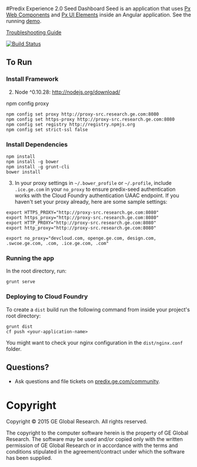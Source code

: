 #Predix Experience 2.0 Seed
Dashboard Seed is an application that uses <a href="https://github.com/pages/PredixDev/pxc-demos/" target="_blank">Px Web Components</a> and <a href="https://github.com/pages/PredixDev/px-library-design/" target="_blank">Px UI Elements</a> inside an Angular application.  See the running <a href="http://predix-seed.grc-apps.svc.ice.ge.com/" target="_blank">demo</a>.

[Troubleshooting Guide](https://github.com/PredixDev/predix-seed/wiki/Troubleshooting-Guide)

[![Build Status](http://sjc1jenkins01.crd.ge.com:8080/buildStatus/icon?job=Predix-Experience/Client-Side/Predix-Seed/predix-seed)](http://sjc1jenkins01.crd.ge.com:8080/job/PredixDev/job/Client-Side/job/Predix-Seed/job/predix-seed/)
      
## To Run

### Install Framework

2. Node ^0.10.28: http://nodejs.org/download/

npm config proxy 
```
npm config set proxy http://proxy-src.research.ge.com:8080
npm config set https-proxy http://proxy-src.research.ge.com:8080
npm config set registry http://registry.npmjs.org
npm config set strict-ssl false
 ```

### Install Dependencies
```
npm install
npm install -g bower
npm install -g grunt-cli
bower install
```

3. In your proxy settings in `~/.bower_profile` or `~/.profile`, include `.ice.ge.com` in your `no_proxy` to ensure predix-seed authentication works with the Cloud Foundry authentication UAAC endpoint.  If you haven't set your proxy already, here are some sample settings:

```
export HTTPS_PROXY="http://proxy-src.research.ge.com:8080"
export https_proxy="http://proxy-src.research.ge.com:8080"
export HTTP_PROXY="http://proxy-src.research.ge.com:8080"
export http_proxy="http://proxy-src.research.ge.com:8080"

export no_proxy="devcloud.com, openge.ge.com, design.com, .swcoe.ge.com, .com, .ice.ge.com, .com"
```

### Running the app
In the root directory, run:
```
grunt serve
```

### Deploying to Cloud Foundry
To create a `dist` build run the following command from inside your project's root directory:
```unix
grunt dist
cf push <your-application-name>
```

You might want to check your nginx configuration in the `dist/nginx.conf` folder.

## Questions?
- Ask questions and file tickets on <a href="https://predix.ge.com/community/" target="_blank">predix.ge.com/community</a>.

# Copyright
Copyright &copy; 2015 GE Global Research. All rights reserved.

The copyright to the computer software herein is the property of
GE Global Research. The software may be used and/or copied only
with the written permission of GE Global Research or in accordance
with the terms and conditions stipulated in the agreement/contract
under which the software has been supplied.

